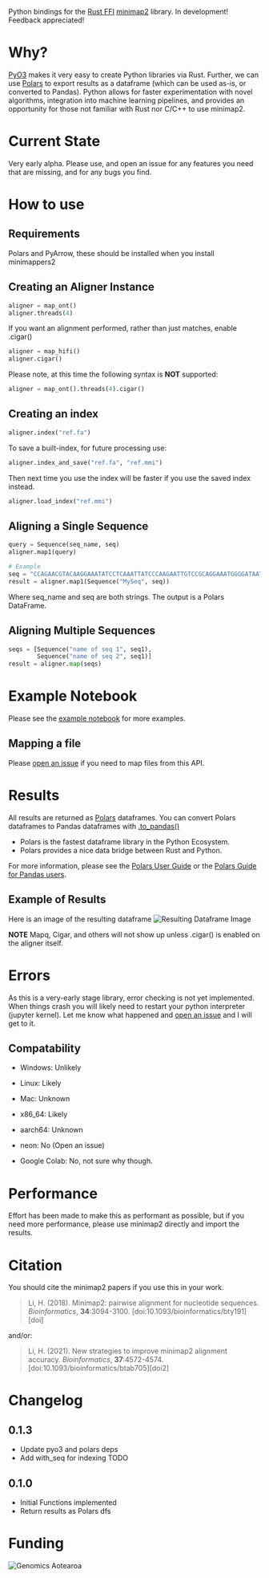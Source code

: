 Python bindings for the [Rust FFI](https://github.com/jguhlin/minimap2-rs/) [minimap2](https://github.com/lh3/minimap2/) library. In development! Feedback appreciated!

# Why?
[PyO3](https://github.com/PyO3/pyo3) makes it very easy to create Python libraries via Rust. Further, we can use [Polars](https://github.com/pola-rs/polars) to export results as a dataframe (which can be used as-is, or converted to Pandas). Python allows for faster experimentation with novel algorithms, integration into machine learning pipelines, and provides an opportunity for those not familiar with Rust nor C/C++ to use minimap2.

# Current State
Very early alpha. Please use, and open an issue for any features you need that are missing, and for any bugs you find.

# How to use
## Requirements
Polars and PyArrow, these should be installed when you install minimappers2

## Creating an Aligner Instance
```python
aligner = map_ont()
aligner.threads(4)
```

If you want an alignment performed, rather than just matches, enable .cigar() 
```python
aligner = map_hifi()
aligner.cigar()
```

Please note, at this time the following syntax is **NOT** supported:
```python
aligner = map_ont().threads(4).cigar()
```

## Creating an index
```python
aligner.index("ref.fa")
```

To save a built-index, for future processing use:
```python
aligner.index_and_save("ref.fa", "ref.mmi")
```

Then next time you use the index will be faster if you use the saved index instead.
```python
aligner.load_index("ref.mmi")
```

## Aligning a Single Sequence
```python
query = Sequence(seq_name, seq)
aligner.map1(query)

# Example
seq = "CCAGAACGTACAAGGAAATATCCTCAAATTATCCCAAGAATTGTCCGCAGGAAATGGGGATAATTTCAGAAATGAGAG"
result = aligner.map1(Sequence("MySeq", seq))
```

Where seq_name and seq are both strings. The output is a Polars DataFrame.

## Aligning Multiple Sequences
```python
seqs = [Sequence("name of seq 1", seq1), 
        Sequence("name of seq 2", seq1)]
result = aligner.map(seqs)
```

# Example Notebook
Please see the [example notebook](https://github.com/jguhlin/minimap2-rs/blob/main/minimappers2/example/Exampe.ipynb) for more examples.

## Mapping a file
Please [open an issue](https://github.com/jguhlin/minimap2-rs/issues/new) if you need to map files from this API.

# Results
All results are returned as [Polars](https://github.com/pola-rs/polars) dataframes. You can convert Polars dataframes to Pandas dataframes with [.to_pandas()](https://pola-rs.github.io/polars/py-polars/html/reference/dataframe/api/polars.DataFrame.to_pandas.html#polars.DataFrame.to_pandas)

* Polars is the fastest dataframe library in the Python Ecosystem. 
* Polars provides a nice data bridge between Rust and Python.

For more information, please see the [Polars User Guide](https://pola-rs.github.io/polars-book/user-guide/index.html) or the [Polars Guide for Pandas users](https://pola-rs.github.io/polars-book/user-guide/coming_from_pandas.html).

## Example of Results
Here is an image of the resulting dataframe
![Resulting Dataframe Image](https://raw.githubusercontent.com/jguhlin/minimap2-rs/main/minimappers2/images/minimappers2_df.png)

**NOTE** Mapq, Cigar, and others will not show up unless .cigar() is enabled on the aligner itself.

# Errors
As this is a very-early stage library, error checking is not yet implemented. When things crash you will likely need to restart your python interpreter (jupyter kernel). Let me know what happened and [open an issue](https://github.com/jguhlin/minimap2-rs/issues/new) and I will get to it.

## Compatability

* Windows: Unlikely
* Linux: Likely
* Mac: Unknown

* x86_64: Likely
* aarch64: Unknown
* neon: No (Open an issue)

* Google Colab: No, not sure why though.

# Performance
Effort has been made to make this as performant as possible, but if you need more performance, please use minimap2 directly and import the results.

# Citation
You should cite the minimap2 papers if you use this in your work.

> Li, H. (2018). Minimap2: pairwise alignment for nucleotide sequences.
> *Bioinformatics*, **34**:3094-3100. [doi:10.1093/bioinformatics/bty191][doi]

and/or:

> Li, H. (2021). New strategies to improve minimap2 alignment accuracy.
> *Bioinformatics*, **37**:4572-4574. [doi:10.1093/bioinformatics/btab705][doi2]

# Changelog
## 0.1.3
* Update pyo3 and polars deps
* Add with_seq for indexing TODO

## 0.1.0
* Initial Functions implemented
* Return results as Polars dfs

# Funding
![Genomics Aotearoa](https://github.com/jguhlin/minimap2-rs/blob/main/info/genomics-aotearoa.png)
